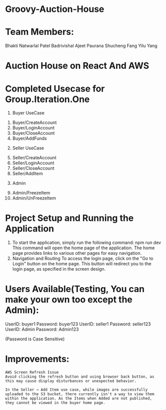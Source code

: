 # Groovy-Auction-House
# Team Members:
Bhakti Natwarlal Patel
Badrivishal Ajeet Paurana
Shucheng Fang
Yilu Yang

# Auction House on React And AWS

# Completed Usecase for Group.Iteration.One

1) Buyer UseCase
1. Buyer/CreateAccount 
2. Buyer/LoginAccount 
3. Buyer/CloseAccount 
4. Buyer/AddFunds 
2) Seller UseCase
5. Seller/CreateAccount 
6. Seller/LoginAccount 
7. Seller/CloseAccount 
8. Seller/AddItem 
3) Admin
9. Admin/FreezeItem
10. Admin/UnFreezeItem


# Project Setup and Running the Application
1. To start the application, simply run the following command:
npm run dev
This command will open the home page of the application. The home page provides links to various other pages for easy navigation.
2. Navigation and Routing
To access the login page, click on the "Go to Login" button on the home page. This button will redirect you to the login page, as specified in the screen design.

# Users Available(Testing, You can make your own too except the Admin):
UserID: buyer1 Password: buyer123
UserID: seller1 Password: seller123
UserID: Admin Password: Admin123

(Password is Case Sensitive)

# Improvements:
    AWS Screen Refresh Issue
    Avoid clicking the refresh button and using browser back button, as this may cause display disturbances or unexpected behavior.

    In the Seller → Add Item use case, while images are successfully uploaded to the S3 bucket, there currently isn't a way to view them within the application. As the Items when Added are not published, they cannot be viewed in the buyer home page. 

